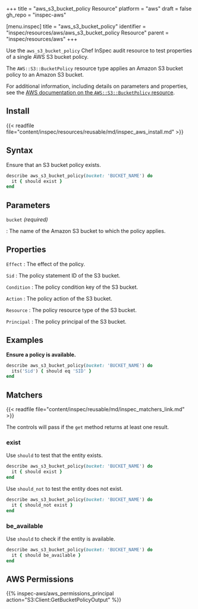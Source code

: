 +++
title = "aws_s3_bucket_policy Resource"
platform = "aws"
draft = false
gh_repo = "inspec-aws"

[menu.inspec]
title = "aws_s3_bucket_policy"
identifier = "inspec/resources/aws/aws_s3_bucket_policy Resource"
parent = "inspec/resources/aws"
+++

Use the `aws_s3_bucket_policy` Chef InSpec audit resource to test properties of a single AWS S3 bucket policy.

The `AWS::S3::BucketPolicy` resource type applies an Amazon S3 bucket policy to an Amazon S3 bucket.

For additional information, including details on parameters and properties, see the [AWS documentation on the `AWS::S3::BucketPolicy` resource](https://docs.aws.amazon.com/AWSCloudFormation/latest/UserGuide/aws-properties-s3-policy.html).

## Install

{{< readfile file="content/inspec/resources/reusable/md/inspec_aws_install.md" >}}

## Syntax

Ensure that an S3 bucket policy exists.

```ruby
describe aws_s3_bucket_policy(bucket: 'BUCKET_NAME') do
  it { should exist }
end
```

## Parameters

`bucket` _(required)_

: The name of the Amazon S3 bucket to which the policy applies.

## Properties

`Effect`
: The effect of the policy.

`Sid`
: The policy statement ID of the S3 bucket.

`Condition`
: The policy condition key of the S3 bucket.

`Action`
: The policy action of the S3 bucket.

`Resource`
: The policy resource type of the S3 bucket.

`Principal`
: The policy principal of the S3 bucket.

## Examples

**Ensure a policy is available.**

```ruby
describe aws_s3_bucket_policy(bucket: 'BUCKET_NAME') do
  its('Sid') { should eq 'SID' }
end
```

## Matchers

{{< readfile file="content/inspec/reusable/md/inspec_matchers_link.md" >}}

The controls will pass if the `get` method returns at least one result.

### exist

Use `should` to test that the entity exists.

```ruby
describe aws_s3_bucket_policy(bucket: 'BUCKET_NAME') do
  it { should exist }
end
```

Use `should_not` to test the entity does not exist.

```ruby
describe aws_s3_bucket_policy(bucket: 'BUCKET_NAME') do
  it { should_not exist }
end
```

### be_available

Use `should` to check if the entity is available.

```ruby
describe aws_s3_bucket_policy(bucket: 'BUCKET_NAME') do
  it { should be_available }
end
```

## AWS Permissions

{{% inspec-aws/aws_permissions_principal action="S3:Client:GetBucketPolicyOutput" %}}
